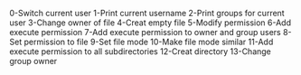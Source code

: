 0-Switch current user 1-Print current username 2-Print groups for current user 3-Change owner of file 4-Creat empty file 5-Modify permission 6-Add execute permission 7-Add execute permission to owner and group users 8-Set permission to file 9-Set file mode 10-Make file mode similar 11-Add execute permission to all subdirectories 12-Creat directory 13-Change group owner
